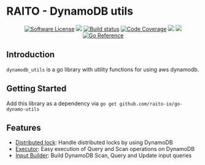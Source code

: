 # RAITO - DynamoDB utils

<p align="center">
    <a href="/LICENSE" target="_blank"><img src="https://img.shields.io/badge/license-Apache%202-brightgreen.svg?label=License" alt="Software License" /></a>
    <img src="https://img.shields.io/github/v/tag/raito-io/go-dynamo-utils?sort=semver&label=Version&color=651FFF" />
    <a href="https://github.com/raito-io/go-dynamo-utils/actions/workflows/build.yml" target="_blank"><img src="https://img.shields.io/github/actions/workflow/status/raito-io/go-dynamo-utils/build.yml?branch=main" alt="Build status" /></a>
    <a href="https://codecov.io/gh/raito-io/go-dynamo-utils" target="_blank"><img src="https://img.shields.io/codecov/c/github/raito-io/go-dynamo-utils?label=Coverage" alt="Code Coverage" /></a>
    <a href="https://github.com/raito-io/go-dynamo-utils/blob/master/CONTRIBUTING.md"><img src="https://img.shields.io/badge/Contribute-🙌-green.svg" /></a>
    <a href="https://golang.org/"><img src="https://img.shields.io/github/go-mod/go-version/raito-io/go-dynamo-utils?color=7fd5ea" /></a>
    <a href="https://pkg.go.dev/github.com/raito-io/go-dynamo-utils"><img src="https://pkg.go.dev/badge/github.com/raito-io/go-dynamo-utils.svg" alt="Go Reference"></a>
</p>

## Introduction
`dynamodb_utils` is a go library with utility functions for using aws dynamodb. 

## Getting Started
Add this library as a dependency via `go get github.com/raito-io/go-dynamo-utils`

## Features
- [Distributed lock](distrlock/README.md): Handle distributed locks by using DynamoDB
- [Executor](executor/README.md): Easy execution of Query and Scan operations on DynamoDB
- [Input Builder](inputbuilder/README.md): Build DynamoDB Scan, Query and Update input queries